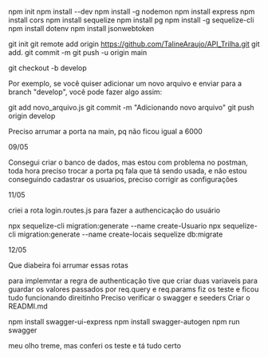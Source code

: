 npm init
npm install --dev
npm install -g nodemon
npm install express
npm install cors
npm install sequelize
npm install pg
npm install -g sequelize-cli
npm install dotenv
npm install jsonwebtoken

git init
git remote add origin https://github.com/TalineAraujo/API_Trilha.git
git add. 
git commit -m 
git push -u origin main

git checkout -b develop

Por exemplo, se você quiser adicionar um novo arquivo e enviar para a branch "develop", você pode fazer algo assim:

git add novo_arquivo.js
git commit -m "Adicionando novo arquivo"
git push origin develop

Preciso arrumar a porta na main, pq não ficou igual a 6000

09/05 

Consegui criar o banco de dados, mas estou com problema no postman, toda hora preciso trocar a porta pq fala que tá sendo usada, e não estou conseguindo cadastrar os usuarios, preciso corrigir as configurações 

11/05 

criei a rota login.routes.js para fazer a authencicação do usuário 

npx sequelize-cli migration:generate --name create-Usuario
npx sequelize-cli migration:generate --name create-locais
sequelize db:migrate


12/05 

Que diabeira foi arrumar essas rotas 

para implemntar a regra de authenticação tive que criar duas variaveis para guardar os valores passados por req.query e req.params 
fiz os teste e ficou tudo funcionando direitinho 
Preciso verificar o swagger e seeders 
Criar o READMI.md 

npm install swagger-ui-express
npm install swagger-autogen
npm run swagger 


meu olho treme, mas conferi os teste e tá tudo certo 
